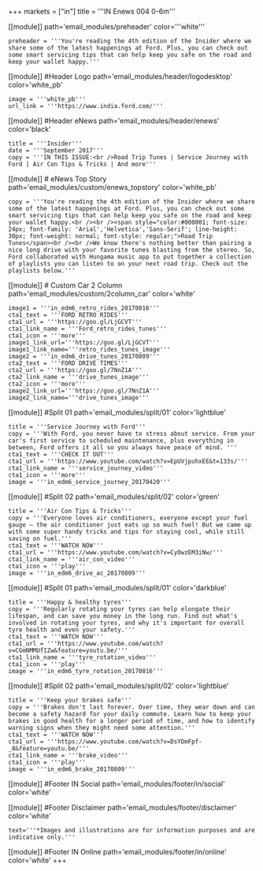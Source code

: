 +++
markets = ["in"]
title = '''IN Enews 004 0-6m'''

[[module]]
path='email_modules/preheader'
color='''white'''

	preheader = '''You're reading the 4th edition of the Insider where we share some of the latest happenings at Ford. Plus, you can check out some smart servicing tips that can help keep you safe on the road and keep your wallet happy.'''

[[module]] #Header Logo
path='email_modules/header/logodesktop'
color='white_pb'

	image = '''white_pb'''
	url_link = '''https://www.india.ford.com/'''

[[module]] #Header eNews
path='email_modules/header/enews'
color='black'

	title = '''Insider'''
	date = '''September 2017'''
	copy = '''IN THIS ISSUE:<br />Road Trip Tunes | Service Journey with Ford | Air Con Tips & Tricks | And more'''

[[module]] # eNews Top Story
path='email_modules/custom/enews_topstory'
color='white_pb'

	copy = '''You're reading the 4th edition of the Insider where we share some of the latest happenings at Ford. Plus, you can check out some smart servicing tips that can help keep you safe on the road and keep your wallet happy.<br /><br /><span style="color:#000001; font-size: 24px; font-family: 'Arial','Helvetica','Sans-Serif'; line-height: 30px; font-weight: normal; font-style: regular;">Road Trip Tunes</span><br /><br />We know there's nothing better than pairing a nice long drive with your favorite tunes blasting from the stereo. So, Ford collaborated with Hungama music app to put together a collection of playlists you can listen to on your next road trip. Check out the playlists below.'''

[[module]] # Custom Car 2 Column
path='email_modules/custom/2column_car'
color='white'

	image1 = '''in_edm6_retro_rides_20170816'''
	cta1_text = '''FORD RETRO RIDES'''
	cta1_url = '''https://goo.gl/LjGCVT'''
	cta1_link_name = '''Ford_retro_rides_tunes'''
	cta1_icon = '''more'''
    image1_link_url='''https://goo.gl/LjGCVT'''
    image1_link_name='''retro_rides_tunes_image'''
	image2 = '''in_edm6_drive_tunes_20170809'''
	cta2_text = '''FORD DRIVE TIMES'''
	cta2_url = '''https://goo.gl/7NnZ1A'''
	cta2_link_name = '''drive_tunes_image'''
	cta2_icon = '''more'''
    image2_link_url='''https://goo.gl/7NnZ1A'''
    image2_link_name='''drive_tunes_image'''

[[module]] #Split 01
path='email_modules/split/01'
color='lightblue'

	title = '''Service Journey with Ford'''
	copy = '''With Ford, you never have to stress about service. From your car's first service to scheduled maintenance, plus everything in between, Ford offers it all so you always have peace of mind. '''
	cta1_text = '''CHECK IT OUT'''
	cta1_url = '''https://www.youtube.com/watch?v=EpUVjpuhxEE&t=133s/'''
	cta1_link_name = '''service_journey_video'''
	cta1_icon = '''more'''
	image = '''in_edm6_service_journey_20170420'''

[[module]] #Split 02
path='email_modules/split/02'
color='green'

	title = '''Air Con Tips & Tricks'''
	copy = '''Everyone loves air conditioners, everyone except your fuel gauge – the air conditioner just eats up so much fuel! But we came up with some super handy tricks and tips for staying cool, while still saving on fuel.'''
	cta1_text = '''WATCH NOW'''
	cta1_url = '''https://www.youtube.com/watch?v=CyOwzEM3iNw/'''
	cta1_link_name = '''air_con_video'''
	cta1_icon = '''play'''
	image = '''in_edm6_drive_ac_20170809'''
    
[[module]] #Split 01
path='email_modules/split/01'
color='darkblue'

	title = '''Happy & healthy tyres'''
	copy = '''Regularly rotating your tyres can help elongate their lifespan, and can save you money in the long run. Find out what's involved in rotating your tyres, and why it's important for overall tyre health and even your safety.'''
	cta1_text = '''WATCH NOW'''
	cta1_url = '''https://www.youtube.com/watch?v=CGmNMMUfIZw&feature=youtu.be/'''
	cta1_link_name = '''tyre_rotation_video'''
	cta1_icon = '''play'''
	image = '''in_edm6_tyre_rotation_20170816'''

[[module]] #Split 02
path='email_modules/split/02'
color='lightblue'

	title = '''Keep your brakes safe'''
	copy = '''Brakes don't last forever. Over time, they wear down and can become a safety hazard for your daily commute. Learn how to keep your brakes in good health for a longer period of time, and how to identify warning signs when they might need some attention.'''
	cta1_text = '''WATCH NOW'''
	cta1_url = '''https://www.youtube.com/watch?v=DsYDmFpf-_8&feature=youtu.be/'''
	cta1_link_name = '''brake_video'''
	cta1_icon = '''play'''
	image = '''in_edm6_brake_20170809'''

[[module]] #Footer IN Social
path='email_modules/footer/in/social'
color='white'

[[module]] #Footer Disclaimer
path='email_modules/footer/disclaimer'
color='white'

	text='''*Images and illustrations are for information purposes and are indicative only.'''

[[module]] #Footer IN Online
path='email_modules/footer/in/online'
color='white'
+++